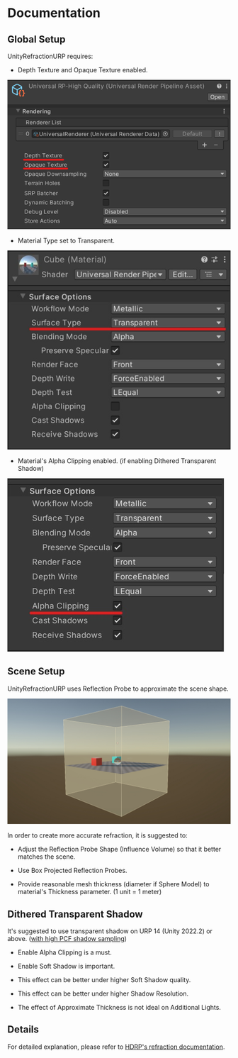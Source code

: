 Documentation
=============

Global Setup
-------------

UnityRefractionURP requires:

- Depth Texture and Opaque Texture enabled.

 ![EnableDepthAndOpaqueTextures](https://github.com/jiaozi158/UnityRefractionURP/blob/main/Documentation/Images/EnableDepthAndOpaqueTextures.png)

- Material Type set to Transparent.

 ![TransparentMaterialType](https://github.com/jiaozi158/UnityRefractionURP/blob/main/Documentation/Images/TransparentSurfaceType.jpg)

- Material's Alpha Clipping enabled. (if enabling Dithered Transparent Shadow)

 ![EnableAlphaClipping](https://github.com/jiaozi158/UnityRefractionURP/blob/main/Documentation/Images/EnableAlphaClipping.jpg)

Scene Setup
-------------

UnityRefractionURP uses Reflection Probe to approximate the scene shape.

 ![ApproximatedSceneShape](https://github.com/jiaozi158/UnityRefractionURP/blob/main/Documentation/Images/ApproximatedSceneShape.jpg)

In order to create more accurate refraction, it is suggested to:

- Adjust the Reflection Probe Shape (Influence Volume) so that it better matches the scene.

- Use Box Projected Reflection Probes.

- Provide reasonable mesh thickness (diameter if Sphere Model) to material's Thickness parameter. (1 unit = 1 meter)

Dithered Transparent Shadow
-------------

It's suggested to use transparent shadow on URP 14 (Unity 2022.2) or above. ([with high PCF shadow sampling](https://github.com/Unity-Technologies/Graphics/blob/master/Packages/com.unity.render-pipelines.universal/CHANGELOG.md#added-1))

- Enable Alpha Clipping is a must.

- Enable Soft Shadow is important.

- This effect can be better under higher Soft Shadow quality.

- This effect can be better under higher Shadow Resolution.

- The effect of Approximate Thickness is not ideal on Additional Lights.

Details
-------------

For detailed explanation, please refer to [HDRP's refraction documentation](https://github.com/Unity-Technologies/Graphics/blob/5816fd03c02c7339c554271ee6a308475ea76aa3/com.unity.render-pipelines.high-definition/Documentation~/Refraction-in-HDRP.md).
